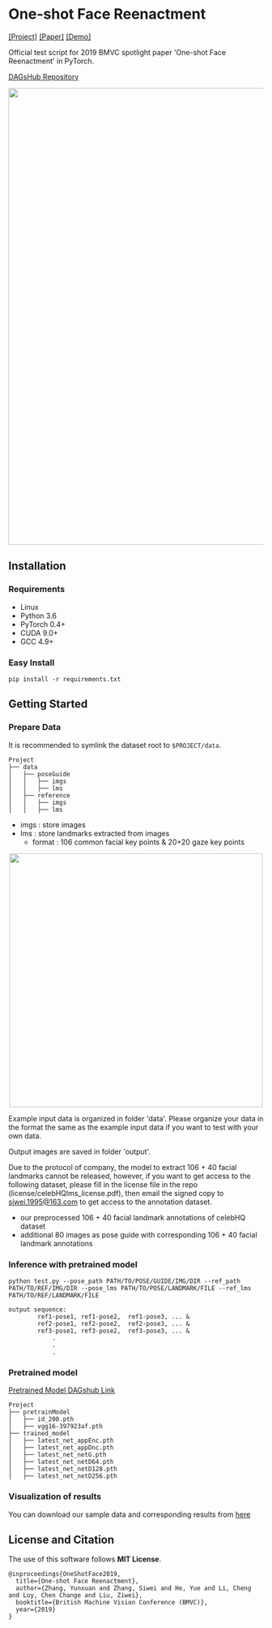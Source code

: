 # One-shot Face Reenactment

[[Project]](https://wywu.github.io/projects/ReenactGAN/OneShotReenact.html) [[Paper]](https://arxiv.org/abs/1908.03251) [[Demo]](https://www.youtube.com/watch?v=FE-D6wh11_A)  

Official test script for 2019 BMVC spotlight paper 'One-shot Face Reenactment' in PyTorch.

[DAGsHub Repository](https://dagshub.com/Bharat-mtr/One_Shot_Face_Reenactment)

<img src="https://github.com/bj80heyue/Learning_One_Shot_Face_Reenactment/blob/master/pics/main.png" width = 900 align=middle>

## Installation

### Requirements
- Linux
- Python 3.6
- PyTorch 0.4+
- CUDA 9.0+
- GCC 4.9+

### Easy Install
```shell
pip install -r requirements.txt
```

## Getting Started

### Prepare Data
It is recommended to symlink the dataset root to `$PROJECT/data`.
```shell
Project
├── data
│   ├── poseGuide
│   │   ├── imgs
│   │   ├── lms
│   ├── reference
│   │   ├── imgs
│   │   ├── lms
```
- imgs : store images
- lms : store landmarks extracted from images
	- format : 106 common facial key points & 20+20 gaze key points
	
<div align="center"><img src="https://github.com/bj80heyue/Learning_One_Shot_Face_Reenactment/blob/master/pics/lms.png" width = 500></div>

Example input data is organized in folder 'data'. Please organize your data in the format the same as the example input data if you want to test with your own data. 

Output images are saved in folder 'output'.

Due to the protocol of company, the model to extract 106 + 40 facial landmarks cannot be released, however, if you want to get access to the following dataset, please fill in the license file in the repo (license/celebHQlms_license.pdf), then email the signed copy to siwei.1995@163.com to get access to the annotation dataset. 
- our preprocessed 106 + 40 facial landmark annotations of celebHQ dataset
- additional 80 images as pose guide with corresponding 106 + 40 facial landmark annotations


### Inference with pretrained model
```
python test.py --pose_path PATH/TO/POSE/GUIDE/IMG/DIR --ref_path PATH/TO/REF/IMG/DIR --pose_lms PATH/TO/POSE/LANDMARK/FILE --ref_lms PATH/TO/REF/LANDMARK/FILE
```

```
output sequence: 
		ref1-pose1, ref1-pose2,  ref1-pose3, ... &
		ref2-pose1, ref2-pose2,  ref2-pose3, ... &
		ref3-pose1, ref3-pose2,  ref3-pose3, ... &
		    .				
		    .				
		    .					
```

### Pretrained model
[Pretrained Model DAGshub Link](https://dagshub.com/Bharat-mtr/One_Shot_Face_Reenactment/src/master/model_weights/LOFR_models) 
```shell
Project
├── pretrainModel
│   ├── id_200.pth
│   ├── vgg16-397923af.pth
├── trained_model
│   ├── latest_net_appEnc.pth
│   ├── latest_net_appDnc.pth
│   ├── latest_net_netG.pth
│   ├── latest_net_netD64.pth
│   ├── latest_net_netD128.pth
│   ├── latest_net_netD256.pth
```

### Visualization of results
You can download our sample data and corresponding results from [here](https://dagshub.com/Bharat-mtr/One_Shot_Face_Reenactment/src/master/sample_images/LOFR%20synthetic%20images)

## License and Citation
The use of this software follows **MIT License**.
```
@inproceedings{OneShotFace2019,
  title={One-shot Face Reenactment},
  author={Zhang, Yunxuan and Zhang, Siwei and He, Yue and Li, Cheng and Loy, Chen Change and Liu, Ziwei},
  booktitle={British Machine Vision Conference (BMVC)},
  year={2019}
}
```
